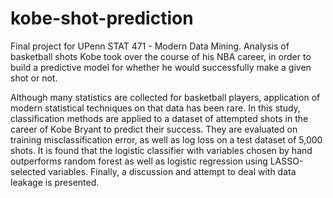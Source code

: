 # kobe-shot-prediction
Final project for UPenn STAT 471 - Modern Data Mining.
Analysis of basketball shots Kobe took over the course of his NBA career, in order to build a predictive model for whether he would successfully make a given shot or not.


Although many statistics are collected for basketball players, application of modern statistical techniques on that data has been rare. In this study, classification methods are applied to a dataset of attempted shots in the career of Kobe Bryant to predict their success. They are evaluated on training misclassification error, as well as log loss on a test dataset of 5,000 shots. It is found that the logistic classifier with variables chosen by hand outperforms random forest as well as logistic regression using LASSO-selected variables. Finally, a discussion and attempt to deal with data leakage is presented.
